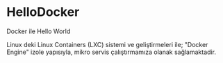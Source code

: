 # HelloDocker
Docker ile Hello World 

Linux deki Linux Containers (LXC) sistemi ve geliştirmeleri ile; "Docker Engine" izole yapısıyla, mikro servis çalıştırmamıza olanak sağlamaktadir. 
